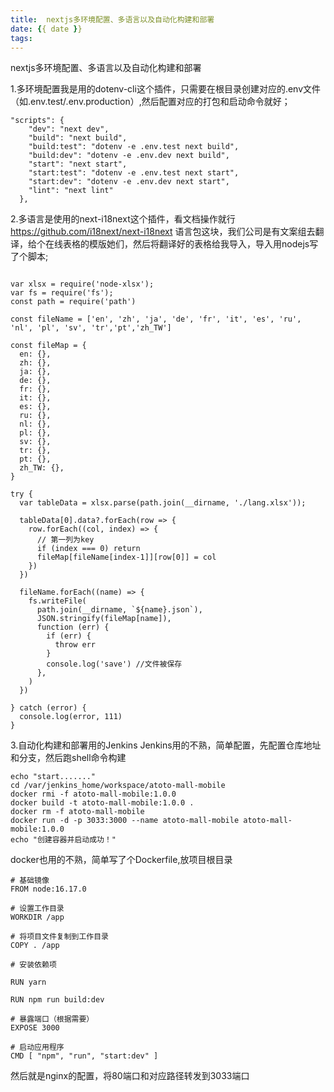 ```yaml
---
title:  nextjs多环境配置、多语言以及自动化构建和部署
date: {{ date }}
tags:
---
```


nextjs多环境配置、多语言以及自动化构建和部署

<!-- more -->

1.多环境配置我是用的dotenv-cli这个插件，只需要在根目录创建对应的.env文件（如.env.test/.env.production）,然后配置对应的打包和启动命令就好；

```
"scripts": {
    "dev": "next dev",
    "build": "next build",
    "build:test": "dotenv -e .env.test next build",
    "build:dev": "dotenv -e .env.dev next build",
    "start": "next start",
    "start:test": "dotenv -e .env.test next start",
    "start:dev": "dotenv -e .env.dev next start",
    "lint": "next lint"
  },
```


2.多语言是使用的next-i18next这个插件，看文档操作就行
https://github.com/i18next/next-i18next
语言包这块，我们公司是有文案组去翻译，给个在线表格的模版她们，然后将翻译好的表格给我导入，导入用nodejs写了个脚本;
```

var xlsx = require('node-xlsx');
var fs = require('fs');
const path = require('path')

const fileName = ['en', 'zh', 'ja', 'de', 'fr', 'it', 'es', 'ru', 'nl', 'pl', 'sv', 'tr','pt','zh_TW']

const fileMap = {
  en: {},
  zh: {},
  ja: {},
  de: {},
  fr: {},
  it: {},
  es: {},
  ru: {},
  nl: {},
  pl: {},
  sv: {},
  tr: {},
  pt: {},
  zh_TW: {},
}

try {
  var tableData = xlsx.parse(path.join(__dirname, './lang.xlsx'));

  tableData[0].data?.forEach(row => {
    row.forEach((col, index) => {
      // 第一列为key
      if (index === 0) return
      fileMap[fileName[index-1]][row[0]] = col
    })
  })

  fileName.forEach((name) => {
    fs.writeFile(
      path.join(__dirname, `${name}.json`),
      JSON.stringify(fileMap[name]),
      function (err) {
        if (err) {
          throw err
        }
        console.log('save') //文件被保存
      },
    )
  })

} catch (error) {
  console.log(error, 111)
}

```

3.自动化构建和部署用的Jenkins
Jenkins用的不熟，简单配置，先配置仓库地址和分支，然后跑shell命令构建

```
echo "start......."
cd /var/jenkins_home/workspace/atoto-mall-mobile
docker rmi -f atoto-mall-mobile:1.0.0
docker build -t atoto-mall-mobile:1.0.0 .
docker rm -f atoto-mall-mobile
docker run -d -p 3033:3000 --name atoto-mall-mobile atoto-mall-mobile:1.0.0
echo "创建容器并启动成功！"
```

docker也用的不熟，简单写了个Dockerfile,放项目根目录

```
# 基础镜像
FROM node:16.17.0

# 设置工作目录
WORKDIR /app

# 将项目文件复制到工作目录
COPY . /app

# 安装依赖项

RUN yarn

RUN npm run build:dev

# 暴露端口（根据需要）
EXPOSE 3000

# 启动应用程序
CMD [ "npm", "run", "start:dev" ]
```
 然后就是nginx的配置，将80端口和对应路径转发到3033端口